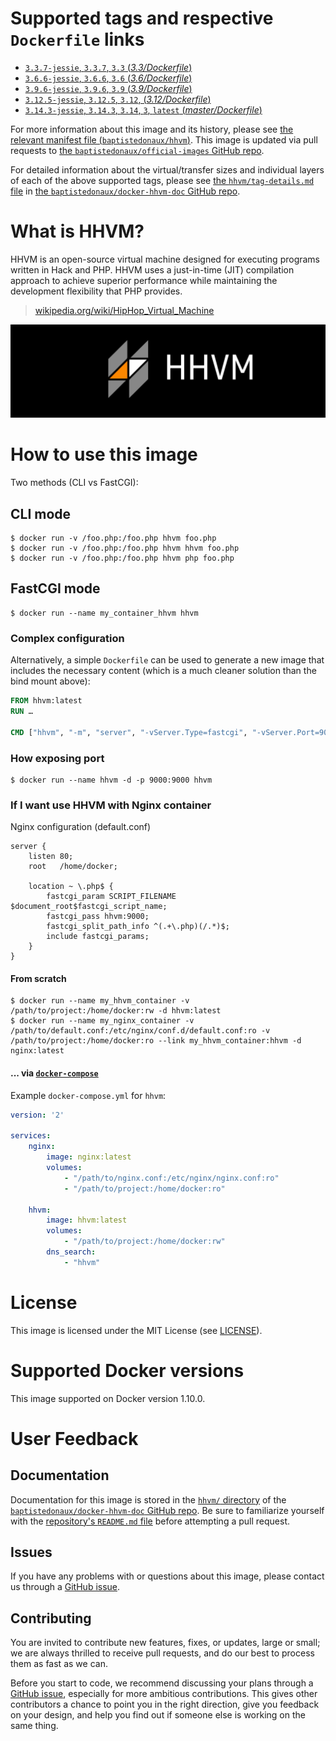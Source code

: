 # Supported tags and respective `Dockerfile` links

-	[`3.3.7-jessie`, `3.3.7`, `3.3` (*3.3/Dockerfile*)](https://github.com/baptistedonaux/docker-hhvm/blob/4da7a2430ca7afe5f36aab3eede9a7521cbe6211/3.3/Dockerfile)
-	[`3.6.6-jessie`, `3.6.6`, `3.6` (*3.6/Dockerfile*)](https://github.com/baptistedonaux/docker-hhvm/blob/4da7a2430ca7afe5f36aab3eede9a7521cbe6211/3.6/Dockerfile)
-	[`3.9.6-jessie`, `3.9.6`, `3.9` (*3.9/Dockerfile*)](https://github.com/baptistedonaux/docker-hhvm/blob/d5d1f8835c789b1ca2e0866108687b697d5da87f/3.9/Dockerfile)
-	[`3.12.5-jessie`, `3.12.5`, `3.12`, (*3.12/Dockerfile*)](https://github.com/baptistedonaux/docker-hhvm/blob/d5d1f8835c789b1ca2e0866108687b697d5da87f/3.12/Dockerfile)
-	[`3.14.3-jessie`, `3.14.3`, `3.14`, `3`, `latest` (*master/Dockerfile*)](https://github.com/baptistedonaux/docker-hhvm/blob/d5d1f8835c789b1ca2e0866108687b697d5da87f/master/Dockerfile)

For more information about this image and its history, please see [the relevant manifest file (`baptistedonaux/hhvm`)](https://github.com/baptistedonaux/official-images/blob/master/library/hhvm). This image is updated via pull requests to [the `baptistedonaux/official-images` GitHub repo](https://github.com/baptistedonaux/official-images).

For detailed information about the virtual/transfer sizes and individual layers of each of the above supported tags, please see [the `hhvm/tag-details.md` file](https://github.com/baptistedonaux/docker-hhvm-doc/blob/master/hhvm/tag-details.md) in [the `baptistedonaux/docker-hhvm-doc` GitHub repo](https://github.com/baptistedonaux/docker-hhvm-doc).

# What is HHVM?

HHVM is an open-source virtual machine designed for executing programs written in Hack and PHP. HHVM uses a just-in-time (JIT) compilation approach to achieve superior performance while maintaining the development flexibility that PHP provides.

> [wikipedia.org/wiki/HipHop_Virtual_Machine](https://en.wikipedia.org/wiki/HipHop_Virtual_Machine)

![logo](https://raw.githubusercontent.com/baptistedonaux/docker-hhvm/master/logo.png)

# How to use this image

Two methods (CLI vs FastCGI):

## CLI mode

```console
$ docker run -v /foo.php:/foo.php hhvm foo.php
$ docker run -v /foo.php:/foo.php hhvm hhvm foo.php
$ docker run -v /foo.php:/foo.php hhvm php foo.php
```

## FastCGI mode

```console
$ docker run --name my_container_hhvm hhvm
```

### Complex configuration

Alternatively, a simple `Dockerfile` can be used to generate a new image that includes the necessary content (which is a much cleaner solution than the bind mount above):

```dockerfile
FROM hhvm:latest
RUN …

CMD ["hhvm", "-m", "server", "-vServer.Type=fastcgi", "-vServer.Port=9000", "--debug-sandbox=default"]
```

### How exposing port

```console
$ docker run --name hhvm -d -p 9000:9000 hhvm
```

### If I want use HHVM with Nginx container

Nginx configuration (default.conf)

```nginx
server {
    listen 80;
    root   /home/docker;

    location ~ \.php$ {
        fastcgi_param SCRIPT_FILENAME $document_root$fastcgi_script_name;
        fastcgi_pass hhvm:9000;
        fastcgi_split_path_info ^(.+\.php)(/.*)$;
        include fastcgi_params;
    }
}
```

#### From scratch

```console
$ docker run --name my_hhvm_container -v /path/to/project:/home/docker:rw -d hhvm:latest
$ docker run --name my_nginx_container -v /path/to/default.conf:/etc/nginx/conf.d/default.conf:ro -v /path/to/project:/home/docker:ro --link my_hhvm_container:hhvm -d nginx:latest
```

#### ... via [`docker-compose`](https://github.com/docker/compose)

Example `docker-compose.yml` for `hhvm`:

```yaml
version: '2'

services:
	nginx:
	    image: nginx:latest
	    volumes:
	        - "/path/to/nginx.conf:/etc/nginx/nginx.conf:ro"
	        - "/path/to/project:/home/docker:ro"

	hhvm:
	    image: hhvm:latest
	    volumes:
	        - "/path/to/project:/home/docker:rw"
	    dns_search:
	        - "hhvm"
```

# License

This image is licensed under the MIT License (see [LICENSE](https://github.com/baptistedonaux/docker-hhvm/blob/master/LICENSE)).

# Supported Docker versions

This image supported on Docker version 1.10.0.

# User Feedback

## Documentation

Documentation for this image is stored in the [`hhvm/` directory](https://github.com/baptistedonaux/docker-hhvm-doc/tree/master/hhvm) of the [`baptistedonaux/docker-hhvm-doc` GitHub repo](https://github.com/baptistedonaux/docker-hhvm-doc). Be sure to familiarize yourself with the [repository's `README.md` file](https://github.com/baptistedonaux/docker-hhvm-doc/blob/master/hhvm/README.md) before attempting a pull request.

## Issues

If you have any problems with or questions about this image, please contact us through a [GitHub issue](https://github.com/baptistedonaux/docker-hhvm/issues).

## Contributing

You are invited to contribute new features, fixes, or updates, large or small; we are always thrilled to receive pull requests, and do our best to process them as fast as we can.

Before you start to code, we recommend discussing your plans through a [GitHub issue](https://github.com/baptistedonaux/docker-hhvm/issues), especially for more ambitious contributions. This gives other contributors a chance to point you in the right direction, give you feedback on your design, and help you find out if someone else is working on the same thing.
